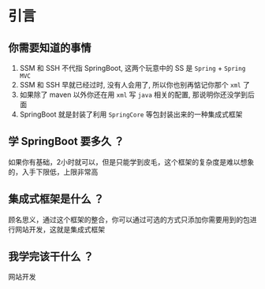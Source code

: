 # 引言

## 你需要知道的事情

1. SSM 和 SSH 不代指 SpringBoot, 这两个玩意中的 SS 是 `Spring` + `Spring MVC`
2. SSM 和 SSH 早就已经过时, 没有人会用了, 所以你也别再惦记你那个 `xml` 了
3. 如果除了 maven 以外你还在用 `xml` 写 `java` 相关的配置, 那说明你还没学到后面
4. SpringBoot 就是封装了利用 `SpringCore` 等包封装出来的一种集成式框架

## 学 SpringBoot 要多久 ？

如果你有基础，2小时就可以，但是只能学到皮毛，这个框架的复杂度是难以想象的，入手下限低，上限非常高

## 集成式框架是什么 ？

顾名思义，通过这个框架的整合，你可以通过可选的方式只添加你需要用到的包进行网站开发，这就是集成式框架

## 我学完该干什么 ？

网站开发
